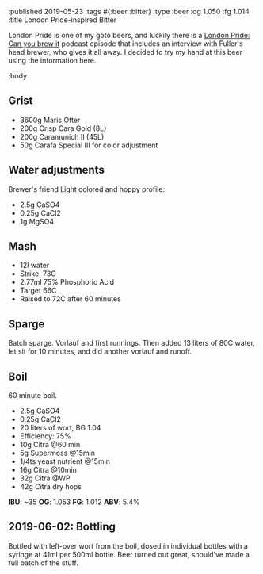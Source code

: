 :published 2019-05-23
:tags #{:beer :bitter}
:type :beer
:og 1.050
:fg 1.014
:title London Pride-inspired Bitter

London Pride is one of my goto beers, and luckily there is a [London Pride: Can
you brew it](http://www.thebrewingnetwork.com/post1621/) podcast episode that
includes an interview with Fuller's head brewer, who gives it all away. I
decided to try my hand at this beer using the information here.

:body

## Grist

- 3600g Maris Otter
- 200g Crisp Cara Gold (8L)
- 200g Caramunich II (45L)
- 50g Carafa Special III for color adjustment

## Water adjustments

Brewer's friend Light colored and hoppy profile:

- 2.5g CaSO4
- 0.25g CaCl2
- 1g MgSO4

## Mash

- 12l water
- Strike: 73C
- 2.77ml 75% Phosphoric Acid
- Target 66C
- Raised to 72C after 60 minutes

## Sparge

Batch sparge. Vorlauf and first runnings. Then added 13 liters of 80C water, let
sit for 10 minutes, and did another vorlauf and runoff.

## Boil

60 minute boil.

- 2.5g CaSO4
- 0.25g CaCl2
- 20 liters of wort, BG 1.04
- Efficiency: 75%
- 10g Citra @60 min
- 5g Supermoss @15min
- 1/4ts yeast nutrient @15min
- 16g Citra @10min
- 32g Citra @WP
- 42g Citra dry hops

**IBU**: ~35
**OG**: 1.053
**FG**: 1.012
**ABV**: 5.4%

## 2019-06-02: Bottling

Bottled with left-over wort from the boil, dosed in individual bottles with a
syringe at 41ml per 500ml bottle. Beer turned out great, should've made a full
batch of the stuff.
